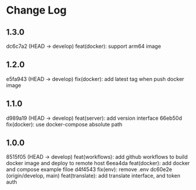 # Change Log

## 1.3.0

dc6c7a2 (HEAD -> develop) feat(docker): support arm64 image

## 1.2.0

e5fa943 (HEAD -> develop) fix(docker): add latest tag when push docker image

## 1.1.0

d989a19 (HEAD -> develop) feat(server): add version interface
66eb50d fix(docker): use docker-compose absolute path

## 1.0.0

8515f05 (HEAD -> develop) feat(workflows): add github workflows to build docker image and deploy to remote host
6eea4da feat(docker): add docker and compose example filoe
d4f4543 fix(env): remove .env
dc60e2e (origin/develop, main) feat(translate): add translate interface, and token auth
